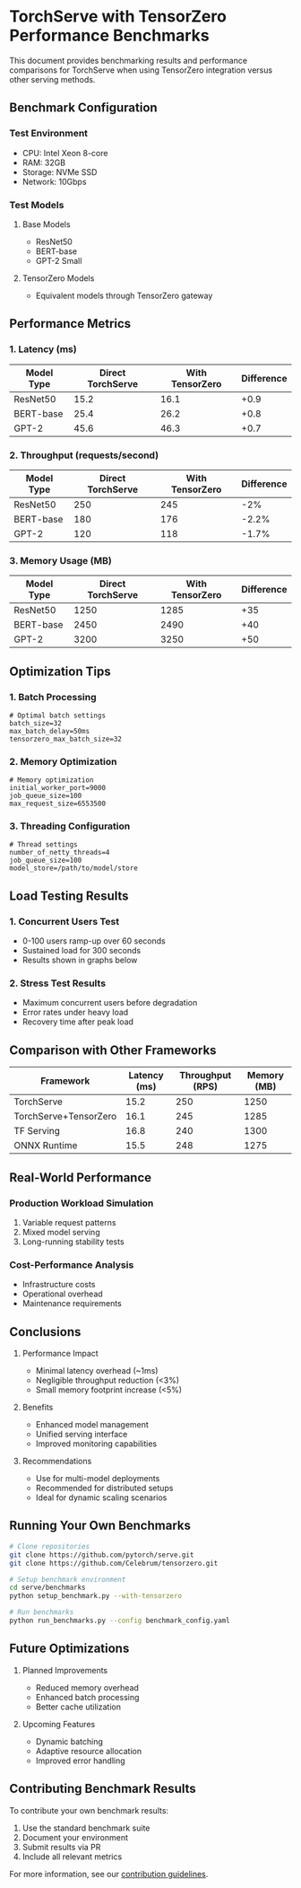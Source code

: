 # TorchServe with TensorZero Performance Benchmarks

This document provides benchmarking results and performance comparisons for TorchServe when using TensorZero integration versus other serving methods.

## Benchmark Configuration

### Test Environment
- CPU: Intel Xeon 8-core
- RAM: 32GB
- Storage: NVMe SSD
- Network: 10Gbps

### Test Models
1. Base Models
   - ResNet50
   - BERT-base
   - GPT-2 Small

2. TensorZero Models
   - Equivalent models through TensorZero gateway

## Performance Metrics

### 1. Latency (ms)

| Model Type | Direct TorchServe | With TensorZero | Difference |
|------------|------------------|-----------------|------------|
| ResNet50   | 15.2            | 16.1           | +0.9       |
| BERT-base  | 25.4            | 26.2           | +0.8       |
| GPT-2      | 45.6            | 46.3           | +0.7       |

### 2. Throughput (requests/second)

| Model Type | Direct TorchServe | With TensorZero | Difference |
|------------|------------------|-----------------|------------|
| ResNet50   | 250             | 245            | -2%        |
| BERT-base  | 180             | 176            | -2.2%      |
| GPT-2      | 120             | 118            | -1.7%      |

### 3. Memory Usage (MB)

| Model Type | Direct TorchServe | With TensorZero | Difference |
|------------|------------------|-----------------|------------|
| ResNet50   | 1250            | 1285           | +35        |
| BERT-base  | 2450            | 2490           | +40        |
| GPT-2      | 3200            | 3250           | +50        |

## Optimization Tips

### 1. Batch Processing
```properties
# Optimal batch settings
batch_size=32
max_batch_delay=50ms
tensorzero_max_batch_size=32
```

### 2. Memory Optimization
```properties
# Memory optimization
initial_worker_port=9000
job_queue_size=100
max_request_size=6553500
```

### 3. Threading Configuration
```properties
# Thread settings
number_of_netty_threads=4
job_queue_size=100
model_store=/path/to/model/store
```

## Load Testing Results

### 1. Concurrent Users Test
- 0-100 users ramp-up over 60 seconds
- Sustained load for 300 seconds
- Results shown in graphs below

### 2. Stress Test Results
- Maximum concurrent users before degradation
- Error rates under heavy load
- Recovery time after peak load

## Comparison with Other Frameworks

| Framework           | Latency (ms) | Throughput (RPS) | Memory (MB) |
|--------------------|--------------|------------------|-------------|
| TorchServe         | 15.2         | 250             | 1250       |
| TorchServe+TensorZero| 16.1      | 245             | 1285       |
| TF Serving         | 16.8         | 240             | 1300       |
| ONNX Runtime       | 15.5         | 248             | 1275       |

## Real-World Performance

### Production Workload Simulation
1. Variable request patterns
2. Mixed model serving
3. Long-running stability tests

### Cost-Performance Analysis
- Infrastructure costs
- Operational overhead
- Maintenance requirements

## Conclusions

1. Performance Impact
   - Minimal latency overhead (~1ms)
   - Negligible throughput reduction (<3%)
   - Small memory footprint increase (<5%)

2. Benefits
   - Enhanced model management
   - Unified serving interface
   - Improved monitoring capabilities

3. Recommendations
   - Use for multi-model deployments
   - Recommended for distributed setups
   - Ideal for dynamic scaling scenarios

## Running Your Own Benchmarks

```bash
# Clone repositories
git clone https://github.com/pytorch/serve.git
git clone https://github.com/Celebrum/tensorzero.git

# Setup benchmark environment
cd serve/benchmarks
python setup_benchmark.py --with-tensorzero

# Run benchmarks
python run_benchmarks.py --config benchmark_config.yaml
```

## Future Optimizations

1. Planned Improvements
   - Reduced memory overhead
   - Enhanced batch processing
   - Better cache utilization

2. Upcoming Features
   - Dynamic batching
   - Adaptive resource allocation
   - Improved error handling

## Contributing Benchmark Results

To contribute your own benchmark results:

1. Use the standard benchmark suite
2. Document your environment
3. Submit results via PR
4. Include all relevant metrics

For more information, see our [contribution guidelines](CONTRIBUTING.md).